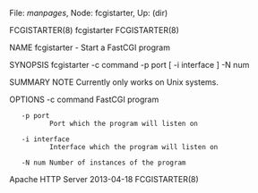 File: *manpages*,  Node: fcgistarter,  Up: (dir)

FCGISTARTER(8)                    fcgistarter                   FCGISTARTER(8)



NAME
       fcgistarter - Start a FastCGI program


SYNOPSIS
       fcgistarter -c command -p port [ -i interface ] -N num



SUMMARY
NOTE
       Currently only works on Unix systems.


OPTIONS
       -c command
              FastCGI program

       -p port
              Port which the program will listen on

       -i interface
              Interface which the program will listen on

       -N num Number of instances of the program




Apache HTTP Server                2013-04-18                    FCGISTARTER(8)

